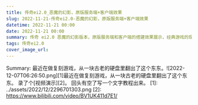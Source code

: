 ```yaml
---
title: 传奇ei2.0_恶魔的幻影，原版服务端+客户端效果
slug: 2022-11-21-传奇ei2.0-恶魔的幻影，原版服务端+客户端效果
datetime: 2022-11-21 00:00
date: 2022-11-21 00:00
summary: 传奇 ei2.0 恶魔的幻影版本，原版服务端和客户端的搭建效果展示，经典游戏的现代重现。
tags: 传奇ei2.0
cover_image_url: 
---
```

Summary: 最近在做复刻游戏，从一块古老的硬盘里翻出了这个东东。![2022-12-07T06:26:50.png][1]最近在做复刻游戏，从一块古老的硬盘里翻出了这个东东。
录了个[视频演示][2]。
回头有空了写一个文字教程出来。
  [1]: ../assets/2022/12/2296701303.png
  [2]: https://www.bilibili.com/video/BV1UK411d7E1/